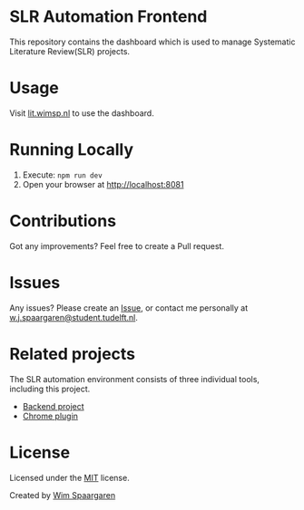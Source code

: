 # SLR Automation Frontend

This repository contains the dashboard which is used to manage Systematic Literature Review(SLR) projects.

# Usage

Visit [lit.wimsp.nl](https://lit.wimsp.nl/) to use the dashboard.

# Running Locally

1. Execute: `npm run dev`
2. Open your browser at [http://localhost:8081](http://localhost:8081)

# Contributions

Got any improvements? Feel free to create a Pull request.

# Issues

Any issues? Please create an [Issue](https://github.com/lit-automation/frontend/issues), or contact me personally at w.j.spaargaren@student.tudelft.nl.

# Related projects

The SLR automation environment consists of three individual tools, including this project.

* [Backend project](https://github.com/lit-automation/backend)
* [Chrome plugin](https://github.com/lit-automation/chrome-plugin)

# License

Licensed under the [MIT](LICENSE) license.

Created by [Wim Spaargaren](https://github.com/wimspaargaren)
